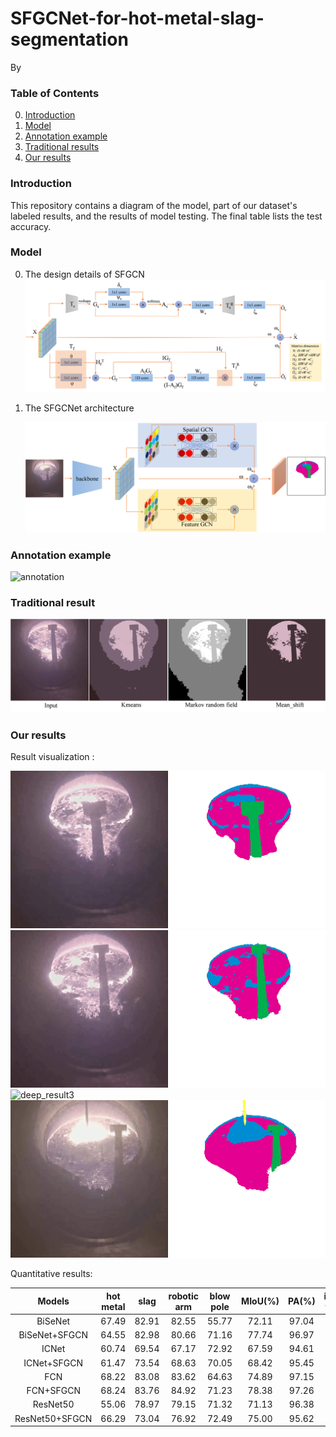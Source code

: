 ﻿# SFGCNet-for-hot-metal-slag-segmentation

By 


### Table of Contents
0. [Introduction](#introduction)
0. [Model](#model)
0. [Annotation example](#annotation)
0. [Traditional results](#traditional)
0. [Our results](#ourresults)

### Introduction

This repository contains a diagram of the model, part of our dataset's labeled results, and the results of model testing. The final table lists the test accuracy.


### Model

0. The design details of SFGCN  
	![SFGCN](https://github.com/ustbzjf1/SFGCNet-for-hot-metal-slag-segmentation/blob/master/images/SFGCN.png)

0. The SFGCNet architecture

	![architecture](https://github.com/ustbzjf1/SFGCNet-for-hot-metal-slag-segmentation/blob/master/images/architecture.png)

### Annotation example

![annotation](https://github.com/ustbzjf1/SFGCNet-for-hot-metal-slag-segmentation/blob/master/images/image-label.png)


### Traditional result

![traditional_result](https://github.com/ustbzjf1/SFGCNet-for-hot-metal-slag-segmentation/blob/master/images/traditional_result.png)


### Our results
Result visualization :

![deep_result1](https://github.com/ustbzjf1/SFGCNet-for-hot-metal-slag-segmentation/blob/master/visual/2-111.gif)
![deep_result2](https://github.com/ustbzjf1/SFGCNet-for-hot-metal-slag-segmentation/blob/master/visual/2-50.gif)
![deep_result3](https://github.com/ustbzjf1/SFGCNet-for-hot-metal-slag-segmentation/blob/master/visual/2-92.gif)
![deep_result4](https://github.com/ustbzjf1/SFGCNet-for-hot-metal-slag-segmentation/blob/master/visual/3-105.gif)


Quantitative results:

Models|hot metal|slag|robotic arm|blow pole|MIoU(%)|PA(%)|inference time(ms)|Params(s)|FLOPs(G)
:---:|:---:|:---:|:---:|:---:|:---:|:---:|:---:|:---:|:---:
BiSeNet |67.49|82.91|82.55|55.77|72.11|97.04|15.47|12.42|48.77
BiSeNet+SFGCN |64.55|82.98|80.66|71.16|77.74|96.97|18.28|13.4|60.35
ICNet|60.74 |69.54|67.17|72.92|67.59|94.61|44.62|28.29|147.68
ICNet+SFGCN|61.47|73.54|68.63|70.05|68.42|95.45|45.79|28.79|153.0
FCN|68.22|83.08|83.62|64.63|74.89|97.15|66.67|18.64|321.78
 FCN+SFGCN|68.24|83.76|84.92|71.23|78.38|97.26|67.46|21.86|324.52
 ResNet50|55.06|78.97|79.15|71.32|71.13|96.38|30.18|28.51|98.18
 ResNet50+SFGCN|66.29|73.04|76.92|72.49|75.00|95.62|30.73|28.75|98.57
```

```